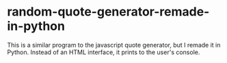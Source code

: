 # random-quote-generator-remade-in-python

This is a similar program to the javascript quote generator, but I remade it in Python. Instead of an HTML interface, it prints to the user's console.
